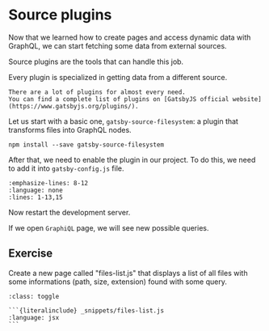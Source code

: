 # Source plugins

Now that we learned how to create pages and access dynamic data with GraphQL, we can start fetching some data from external sources.

Source plugins are the tools that can handle this job.

Every plugin is specialized in getting data from a different source.

```{note}
There are a lot of plugins for almost every need.
You can find a complete list of plugins on [GatsbyJS official website](https://www.gatsbyjs.org/plugins/).
```

Let us start with a basic one, `gatsby-source-filesystem`: a plugin that transforms files into GraphQL nodes.

```none
npm install --save gatsby-source-filesystem
```

After that, we need to enable the plugin in our project.
To do this, we need to add it into `gatsby-config.js` file.

```{literalinclude} _snippets/gatsby-config.js
:emphasize-lines: 8-12
:language: none
:lines: 1-13,15
```

Now restart the development server.

If we open `GraphiQL` page, we will see new possible queries.

## Exercise

Create a new page called "files-list.js" that displays a list of all files with some informations (path, size, extension) found with some query.

````{admonition} Solution
:class: toggle

```{literalinclude} _snippets/files-list.js
:language: jsx
```
````
